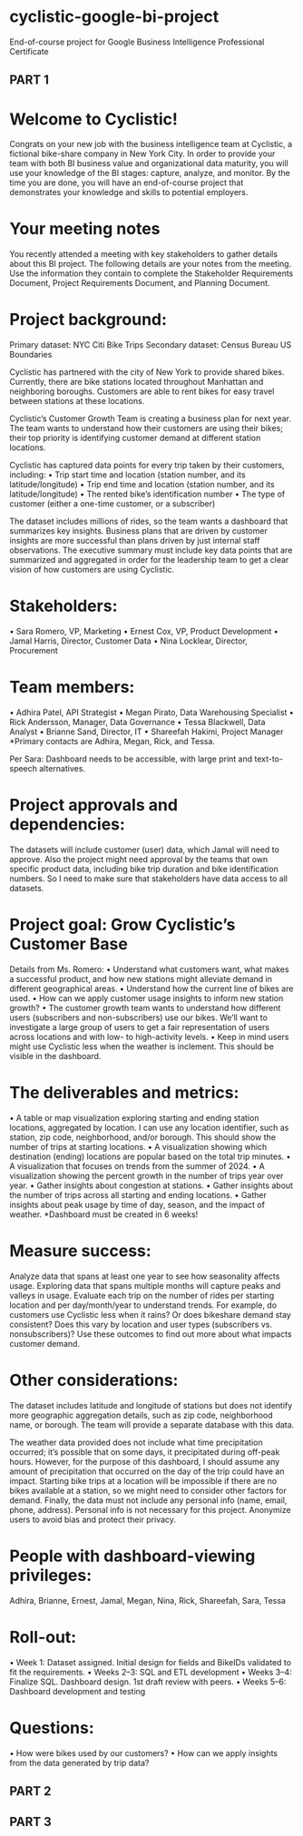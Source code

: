 # cyclistic-google-bi-project
End-of-course project for Google Business Intelligence Professional Certificate


## PART 1

# Welcome to Cyclistic! 
Congrats on your new job with the business intelligence team at Cyclistic, a fictional bike-share company in New York City. In order to provide your team with both BI business value and organizational data maturity, you will use your knowledge of the BI stages: capture, analyze, and monitor. By the time you are done, you will have an end-of-course project that demonstrates your knowledge and skills to potential employers.

# Your meeting notes
You recently attended a meeting with key stakeholders to gather details about this BI project. The following details are your notes from the meeting. Use the information they contain to complete the Stakeholder Requirements Document, Project Requirements Document, and Planning Document. 

# Project background:
Primary dataset: NYC Citi Bike Trips
Secondary dataset: Census Bureau US Boundaries

Cyclistic has partnered with the city of New York to provide shared bikes. Currently, there are bike stations located throughout Manhattan and neighboring boroughs. Customers are able to rent bikes for easy travel between stations at these locations.

Cyclistic’s Customer Growth Team is creating a business plan for next year. The team wants to understand how their customers are using their bikes; their top priority is identifying customer demand at different station locations.

Cyclistic has captured data points for every trip taken by their customers, including:
•	Trip start time and location (station number, and its latitude/longitude)
•	Trip end time and location (station number, and its latitude/longitude)
•	The rented bike’s identification number
•	The type of customer (either a one-time customer, or a subscriber)

The dataset includes millions of rides, so the team wants a dashboard that summarizes key insights. Business plans that are driven by customer insights are more successful than plans driven by just internal staff observations. The executive summary must include key data points that are summarized and aggregated in order for the leadership team to get a clear vision of how customers are using Cyclistic.

# Stakeholders: 
•	Sara Romero, VP, Marketing
•	Ernest Cox, VP,  Product Development
•	Jamal Harris, Director, Customer Data
•	Nina Locklear, Director, Procurement

# Team members: 
•	Adhira Patel, API Strategist
•	Megan Pirato, Data Warehousing Specialist
•	Rick Andersson, Manager, Data Governance 
•	Tessa Blackwell, Data Analyst
•	Brianne Sand, Director, IT
•	Shareefah Hakimi, Project Manager
*Primary contacts are Adhira, Megan, Rick, and Tessa. 

Per Sara: Dashboard needs to be accessible, with large print and text-to-speech alternatives.

# Project approvals and dependencies:
The datasets will include customer (user) data, which Jamal will need to approve. Also the project might need approval by the teams that own specific product data, including bike trip duration and bike identification numbers. So I need to make sure that stakeholders have data access to all datasets.

# Project goal: Grow Cyclistic’s Customer Base
Details from Ms. Romero:
•	Understand what customers want, what makes a successful product, and how new stations might alleviate demand in different geographical areas.
•	Understand how the current line of bikes are used.
•	How can we apply customer usage insights to inform new station growth?
•	The customer growth team wants to understand how different users (subscribers and non-subscribers) use our bikes. We’ll want to investigate a large group of users to get a fair representation of users across locations and with low- to high-activity levels.
•	Keep in mind users might use Cyclistic less when the weather is inclement. This should be visible in the dashboard.

# The deliverables and metrics:
•	A table or map visualization exploring starting and ending station locations, aggregated by location. I can use any location identifier, such as station, zip code, neighborhood, and/or borough. This should show the number of trips at starting locations.
•	A visualization showing which destination (ending) locations are popular based on the total trip minutes.
•	A visualization that focuses on trends from the summer of 2024.
•	A visualization showing the percent growth in the number of trips year over year.
•	Gather insights about congestion at stations.
•	Gather insights about the number of trips across all starting and ending locations.
•	Gather insights about peak usage by time of day, season, and the impact of weather.
*Dashboard must be created in 6 weeks!

# Measure success:
Analyze data that spans at least one year to see how seasonality affects usage. Exploring data that spans multiple months will capture peaks and valleys in usage. Evaluate each trip on the number of rides per starting location and per day/month/year to understand trends. For example, do customers use Cyclistic less when it rains? Or does bikeshare demand stay consistent? Does this vary by location and user types (subscribers vs. nonsubscribers)? Use these outcomes to find out more about what impacts customer demand.

# Other considerations:
The dataset includes latitude and longitude of stations but does not identify more geographic aggregation details, such as zip code, neighborhood name, or borough. The team will provide a separate database with this data. 

The weather data provided does not include what time precipitation occurred; it’s possible that on some days, it precipitated during off-peak hours. However, for the purpose of this dashboard, I should assume any amount of precipitation that occurred on the day of the trip could have an impact.
Starting bike trips at a location will be impossible if there are no bikes available at a station, so we might need to consider other factors for demand.
Finally, the data must not include any personal info (name, email, phone, address). Personal info is not necessary for this project. Anonymize users to avoid bias and protect their privacy. 

# People with dashboard-viewing privileges: 
Adhira, Brianne, Ernest, Jamal, Megan, Nina, Rick, Shareefah, Sara, Tessa

# Roll-out:
•	Week 1: Dataset assigned. Initial design for fields and BikeIDs validated to fit the requirements.
•	Weeks 2–3: SQL and ETL development
•	Weeks 3–4: Finalize SQL. Dashboard design. 1st draft review with peers.
•	Weeks 5–6: Dashboard development and testing

# Questions:
•	How were bikes used by our customers?
•	How can we apply insights from the data generated by trip data?



## PART 2

## PART 3
